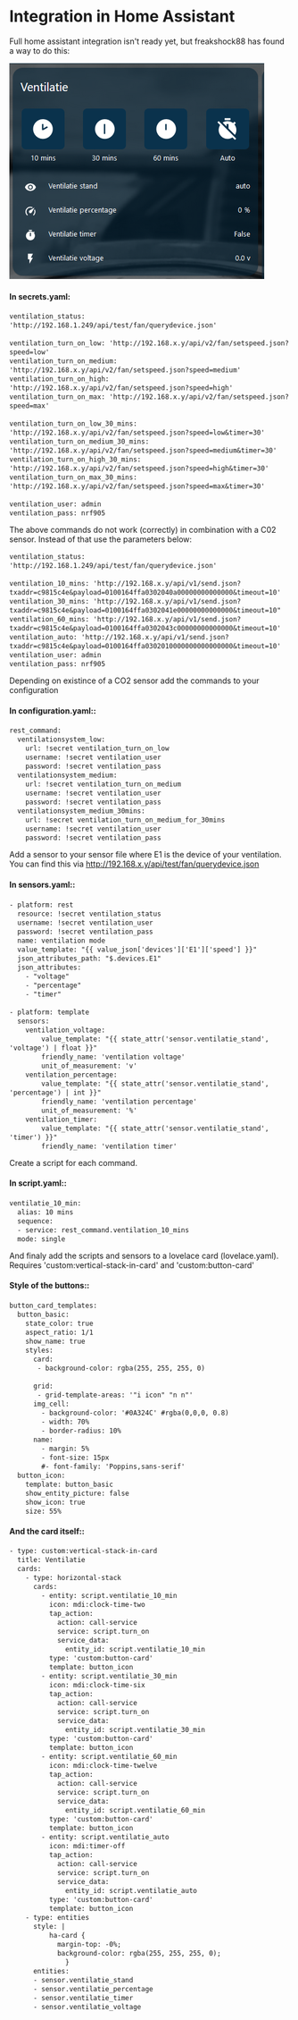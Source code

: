# Integration in Home Assistant
Full home assistant integration isn't ready yet, but freakshock88 has found a way to do this:

![HaCard](https://github.com/LaTrappe/nRF905-API/blob/master/images/HA_Card_Example.png)<br>

#### In secrets.yaml:
```
ventilation_status: 'http://192.168.1.249/api/test/fan/querydevice.json'

ventilation_turn_on_low: 'http://192.168.x.y/api/v2/fan/setspeed.json?speed=low'
ventilation_turn_on_medium: 'http://192.168.x.y/api/v2/fan/setspeed.json?speed=medium'
ventilation_turn_on_high: 'http://192.168.x.y/api/v2/fan/setspeed.json?speed=high'
ventilation_turn_on_max: 'http://192.168.x.y/api/v2/fan/setspeed.json?speed=max'

ventilation_turn_on_low_30_mins: 'http://192.168.x.y/api/v2/fan/setspeed.json?speed=low&timer=30'
ventilation_turn_on_medium_30_mins: 'http://192.168.x.y/api/v2/fan/setspeed.json?speed=medium&timer=30'
ventilation_turn_on_high_30_mins: 'http://192.168.x.y/api/v2/fan/setspeed.json?speed=high&timer=30'
ventilation_turn_on_max_30_mins: 'http://192.168.x.y/api/v2/fan/setspeed.json?speed=max&timer=30'

ventilation_user: admin
ventilation_pass: nrf905
```

The above commands do not work (correctly) in combination with a C02 sensor. Instead of that use the parameters below:

```
ventilation_status: 'http://192.168.1.249/api/test/fan/querydevice.json'

ventilation_10_mins: 'http://192.168.x.y/api/v1/send.json?txaddr=c9815c4e&payload=0100164ffa0302040a00000000000000&timeout=10'
ventilation_30_mins: 'http://192.168.x.y/api/v1/send.json?txaddr=c9815c4e&payload=0100164ffa0302041e00000000000000&timeout=10"
ventilation_60_mins: 'http://192.168.x.y/api/v1/send.json?txaddr=c9815c4e&payload=0100164ffa0302043c00000000000000&timeout=10'
ventilation_auto: 'http://192.168.x.y/api/v1/send.json?txaddr=c9815c4e&payload=0100164ffa0302010000000000000000&timeout=10'
ventilation_user: admin
ventilation_pass: nrf905
```

Depending on existince of a CO2 sensor add the commands to your configuration

#### In configuration.yaml::
```
rest_command:
  ventilationsystem_low:
    url: !secret ventilation_turn_on_low
    username: !secret ventilation_user
    password: !secret ventilation_pass
  ventilationsystem_medium:
    url: !secret ventilation_turn_on_medium
    username: !secret ventilation_user
    password: !secret ventilation_pass
  ventilationsystem_medium_30mins:
    url: !secret ventilation_turn_on_medium_for_30mins
    username: !secret ventilation_user
    password: !secret ventilation_pass
```

Add a sensor to your sensor file where E1 is the device of your ventilation. You can find this via http://192.168.x.y/api/test/fan/querydevice.json 

#### In sensors.yaml::
```
- platform: rest
  resource: !secret ventilation_status
  username: !secret ventilation_user
  password: !secret ventilation_pass
  name: ventilation mode
  value_template: "{{ value_json['devices']['E1']['speed'] }}"
  json_attributes_path: "$.devices.E1"
  json_attributes:
    - "voltage"
    - "percentage"
    - "timer"
    
- platform: template
  sensors:
    ventilation_voltage:
        value_template: "{{ state_attr('sensor.ventilatie_stand', 'voltage') | float }}"
        friendly_name: 'ventilation voltage' 
        unit_of_measurement: 'v'
    ventilation_percentage:
        value_template: "{{ state_attr('sensor.ventilatie_stand', 'percentage') | int }}"
        friendly_name: 'ventilation percentage' 
        unit_of_measurement: '%'
    ventilation_timer:
        value_template: "{{ state_attr('sensor.ventilatie_stand', 'timer') }}" 
        friendly_name: 'ventilation timer'     
```
Create a script for each command. 

#### In script.yaml::
```
ventilatie_10_min:
  alias: 10 mins
  sequence:
  - service: rest_command.ventilation_10_mins
  mode: single
```

And finaly add the scripts and sensors to a lovelace card (lovelace.yaml). Requires 'custom:vertical-stack-in-card' and 'custom:button-card'

#### Style of the buttons::
```
button_card_templates:
  button_basic:
    state_color: true
    aspect_ratio: 1/1
    show_name: true
    styles:
      card:
       - background-color: rgba(255, 255, 255, 0)
     
      grid:
       - grid-template-areas: '"i icon" "n n"'
      img_cell:
        - background-color: '#0A324C' #rgba(0,0,0, 0.8)
        - width: 70%
        - border-radius: 10%
      name:
        - margin: 5%
        - font-size: 15px
        #- font-family: 'Poppins,sans-serif'
  button_icon:
    template: button_basic
    show_entity_picture: false
    show_icon: true
    size: 55%
```


#### And the card itself::
```
- type: custom:vertical-stack-in-card
  title: Ventilatie
  cards:
    - type: horizontal-stack
      cards:
        - entity: script.ventilatie_10_min
          icon: mdi:clock-time-two
          tap_action:
            action: call-service
            service: script.turn_on
            service_data:
              entity_id: script.ventilatie_10_min
          type: 'custom:button-card'
          template: button_icon
        - entity: script.ventilatie_30_min
          icon: mdi:clock-time-six
          tap_action:
            action: call-service
            service: script.turn_on
            service_data:
              entity_id: script.ventilatie_30_min
          type: 'custom:button-card'
          template: button_icon                 
        - entity: script.ventilatie_60_min
          icon: mdi:clock-time-twelve
          tap_action:
            action: call-service
            service: script.turn_on
            service_data:
              entity_id: script.ventilatie_60_min
          type: 'custom:button-card'
          template: button_icon
        - entity: script.ventilatie_auto
          icon: mdi:timer-off
          tap_action:
            action: call-service
            service: script.turn_on
            service_data:
              entity_id: script.ventilatie_auto
          type: 'custom:button-card'
          template: button_icon                  
    - type: entities
      style: |
          ha-card {
            margin-top: -0%;
            background-color: rgba(255, 255, 255, 0);
              }            
      entities:
      - sensor.ventilatie_stand
      - sensor.ventilatie_percentage
      - sensor.ventilatie_timer
      - sensor.ventilatie_voltage

```
